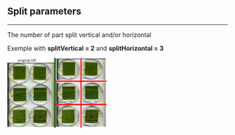 ## Split parameters

***

The number of part split vertical and/or horizontal

Exemple with __splitVertical = 2__ and __splitHorizontal = 3__


<img src="../www/splitExemple.png" alt="" class="img-responsive" width="45%">
